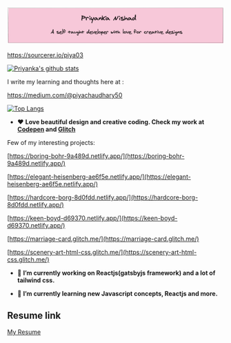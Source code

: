 
![](https://github.com/piya03/piya03/blob/master/banner.png)

https://sourcerer.io/piya03

[![Priyanka's github stats](https://github-readme-stats.vercel.app/api?username=piya03&show_icons=true&theme=radical)](https://github.com/anuraghazra/github-readme-stats)

I write my learning and thoughts here at :

https://medium.com/@piyachaudhary50



 [![Top Langs](https://github-readme-stats.vercel.app/api/top-langs/?username=piya03&layout=compact)](https://github.com/anuraghazra/github-readme-stats)
  
- ❤️   **Love beautiful design and creative coding. Check my work at [Codepen](https://codepen.io/piya50) and 
  [Glitch ](https://glitch.com/@piya03)** 
  
Few of my interesting projects:

[https://boring-bohr-9a489d.netlify.app/](https://boring-bohr-9a489d.netlify.app/)

[https://elegant-heisenberg-ae6f5e.netlify.app/](https://elegant-heisenberg-ae6f5e.netlify.app/)

[https://hardcore-borg-8d0fdd.netlify.app/](https://hardcore-borg-8d0fdd.netlify.app/)

[https://keen-boyd-d69370.netlify.app/](https://keen-boyd-d69370.netlify.app/)

[https://marriage-card.glitch.me/](https://marriage-card.glitch.me/)

[https://scenery-art-html-css.glitch.me/](https://scenery-art-html-css.glitch.me/)

- 🔭 **I’m currently working on Reactjs(gatsbyjs framework) and a lot of tailwind css.**

- 🌱 **I’m currently learning new Javascript concepts, Reactjs and more.**


## Resume link

[My Resume](https://docs.google.com/document/d/1dDCHMIt4zRbzI0zlozBQ9iQarGZ3Ha-JYKlpS6br0sI/edit?usp=sharing)
